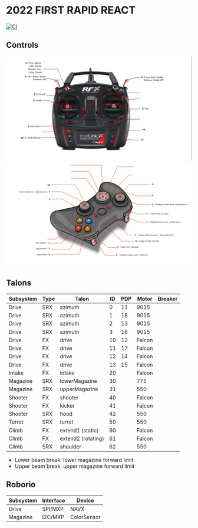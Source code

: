 # 2022 FIRST RAPID REACT

[![CI](https://github.com/strykeforce/rapidreact/actions/workflows/main.yml/badge.svg)](https://github.com/strykeforce/rapidreact/actions/workflows/main.yml)

## Controls

![driver](docs/driver-controls.png)
![operator](docs/operator-controls.png)

## Talons

| Subsystem | Type | Talon           | ID  | PDP | Motor  | Breaker |
| --------- | ---- | ----------------- | --- | --- | ------ | ------- |
| Drive     | SRX  | azimuth           | 0   |  11 | 9015   |         |
| Drive     | SRX  | azimuth           | 1   |  18 | 9015   |         |
| Drive     | SRX  | azimuth           | 2   |  13 | 9015   |         |
| Drive     | SRX  | azimuth           | 3   |  16 | 9015   |         |
| Drive     | FX   | drive             | 10  |  12 | Falcon |         |
| Drive     | FX   | drive             | 11  |  17 | Falcon |         |
| Drive     | FX   | drive             | 12  |  14 | Falcon |         |
| Drive     | FX   | drive             | 13  |  15 | Falcon |         |
| Intake    | FX   | intake            | 20  |     | Falcon |         |
| Magazine  | SRX  | lowerMagazine     | 30  |     | 775    |         |
| Magazine  | SRX  | upperMagazine     | 31  |     | 550    |         |
| Shooter   | FX   | shooter           | 40  |     | Falcon |         |
| Shooter   | FX   | kicker            | 41  |     | Falcon |         |
| Shooter   | SRX  | hood              | 42  |     | 550    |         |
| Turret    | SRX  | turret            | 50  |     | 550    |         |
| Climb     | FX   | extend1 (static)  | 60  |     | Falcon |         |
| Climb     | FX   | extend2 (rotating)| 61  |     | Falcon |         |
| Climb     | SRX  | shoulder          | 62  |     | 550    |         |

* Lower beam break: lower magazine forward limit
* Upper beam break: upper magazine forward limit

## Roborio

| Subsystem | Interface | Device      |
| --------- | --------- | ----------- |
| Drive     | SPI/MXP   | NAVX        |
| Magazine  | I2C/MXP   | ColorSensor |

